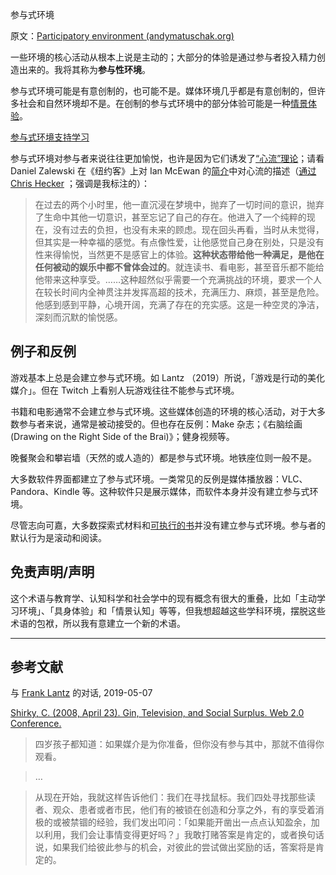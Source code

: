 参与式环境

原文：[Participatory environment (andymatuschak.org)](https://notes.andymatuschak.org/z63gaUtZqb9mMUKRf85UhtEFPMgBBJbqvT2r8)

一些环境的核心活动从根本上说是主动的；大部分的体验是通过参与者投入精力创造出来的。我将其称为**参与性环境**。

参与式环境可能是有意创制的，也可能不是。媒体环境几乎都是有意创制的，但许多社会和自然环境却不是。在创制的参与式环境中的部分体验可能是一种[情景体验](https://notes.andymatuschak.org/z3KASfpz5AmNmqM2m517Jbs1EvXrLN7NkeYWH)。

[参与式环境支持学习](https://notes.andymatuschak.org/z56HX9kF6fRMoRQfT6VhZN9ehnrrLDAq8FEFP)

参与式环境对参与者来说往往更加愉悦，也许是因为它们诱发了[“心流”理论](https://notes.andymatuschak.org/z4NDjWD97ktonzUEbu4ynt8Sgpkz4rDApQL)；请看 Daniel Zalewski 在《纽约客》上对 Ian McEwan 的[简介](https://www.newyorker.com/magazine/2009/02/23/the-background-hum)中对心流的描述（[通过](https://www.chrishecker.com/Benevolent_Dissociation) [Chris Hecker](https://notes.andymatuschak.org/zxjTg6GnUjJBH4qEfjgyZcY8Jq3oygCEQzz) ；强调是我标注的）：

> 在过去的两个小时里，他一直沉浸在梦境中，抛弃了一切时间的意识，抛弃了生命中其他一切意识，甚至忘记了自己的存在。他进入了一个纯粹的现在，没有过去的负担，也没有未来的顾虑。现在回头再看，当时从未觉得，但其实是一种幸福的感觉。有点像性爱，让他感觉自己身在别处，只是没有性来得愉悦，当然更不是感官上的体验。**这种状态带给他一种满足，是他在任何被动的娱乐中都不曾体会过的**。就连读书、看电影，甚至音乐都不能给他带来这种享受。……这种超然似乎需要一个充满挑战的环境，要求一个人在较长时间内全神贯注并发挥高超的技术，充满压力、麻烦，甚至是危险。他感到感到平静，心境开阔，充满了存在的充实感。这是一种空灵的净洁，深刻而沉默的愉悦感。

## 例子和反例

游戏基本上总是会建立参与式环境。如 Lantz （2019）所说，「游戏是行动的美化媒介」。但在 Twitch 上看别人玩游戏往往不能参与式环境。

书籍和电影通常不会建立参与式环境。这些媒体创造的环境的核心活动，对于大多数参与者来说，通常是被动接受的。但也存在反例：Make 杂志；《右脑绘画(Drawing on the Right Side of the Brai)》；健身视频等。

晚餐聚会和攀岩墙（天然的或人造的）都是参与式环境。地铁座位则一般不是。

大多数软件界面都建立了参与式环境。一类常见的反例是媒体播放器：VLC、Pandora、Kindle 等。这种软件只是展示媒体，而软件本身并没有建立参与式环境。

尽管志向可嘉，大多数探索式材料和[可执行的书](https://notes.andymatuschak.org/z2UKZTkAbLUKR85d92gqB7ahoxcS2tpB2ah2)并没有建立参与式环境。参与者的默认行为是滚动和阅读。

## 免责声明/声明

这个术语与教育学、认知科学和社会学中的现有概念有很大的重叠，比如「主动学习环境」、「具身体验」和「情景认知」等等，但我想超越这些学科环境，摆脱这些术语的包袱，所以我有意建立一个新的术语。

------

## 参考文献

与 [Frank Lantz](https://notes.andymatuschak.org/z63CNoeqmkF3oAGJdVchqFHUi2wYvVfU2znRN) 的对话, 2019-05-07

[Shirky, C. (2008, April 23). Gin, Television, and Social Surplus. Web 2.0 Conference.](https://notes.andymatuschak.org/z2J9Y3buwqPVqQHmrSJjFa8THgSw5NnFxMx8Q)

> 四岁孩子都知道：如果媒介是为你准备，但你没有参与其中，那就不值得你观看。

> …

> 从现在开始，我就这样告诉他们：我们在寻找鼠标。我们四处寻找那些读者、观众、患者或者市民，他们有的被锁在创造和分享之外，有的享受着消极的或被禁锢的经验，我们发出叩问：「如果能开凿出一点点认知盈余，加以利用，我们会让事情变得更好吗？」我敢打赌答案是肯定的，或者换句话说，如果我们给彼此参与的机会，对彼此的尝试做出奖励的话，答案将是肯定的。